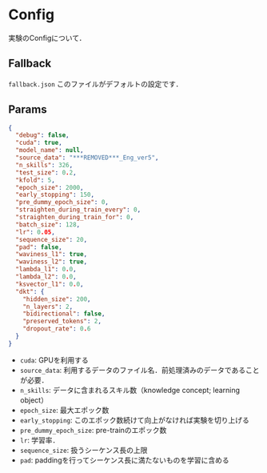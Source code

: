 # Config

実験のConfigについて．

## Fallback
`fallback.json`
このファイルがデフォルトの設定です．

## Params
```json
{
  "debug": false,
  "cuda": true,
  "model_name": null,
  "source_data": "***REMOVED***_Eng_ver5",
  "n_skills": 326,
  "test_size": 0.2,
  "kfold": 5,
  "epoch_size": 2000,
  "early_stopping": 150,
  "pre_dummy_epoch_size": 0,
  "straighten_during_train_every": 0,
  "straighten_during_train_for": 0,
  "batch_size": 128,
  "lr": 0.05,
  "sequence_size": 20,
  "pad": false,
  "waviness_l1": true,
  "waviness_l2": true,
  "lambda_l1": 0.0,
  "lambda_l2": 0.0,
  "ksvector_l1": 0.0,
  "dkt": {
    "hidden_size": 200,
    "n_layers": 2,
    "bidirectional": false,
    "preserved_tokens": 2,
    "dropout_rate": 0.6
  }
}
```

- `cuda`: GPUを利用する
- `source_data`: 利用するデータのファイル名．前処理済みのデータであることが必要．
- `n_skills`: データに含まれるスキル数（knowledge concept; learning object）
- `epoch_size`: 最大エポック数
- `early_stopping`: このエポック数続けて向上がなければ実験を切り上げる
- `pre_dummy_epoch_size`: pre-trainのエポック数
- `lr`: 学習率．
- `sequence_size`: 扱うシーケンス長の上限
- `pad`: paddingを行ってシーケンス長に満たないものを学習に含める

